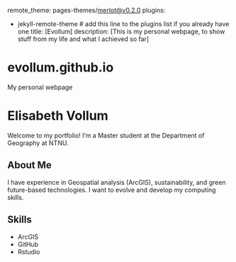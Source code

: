 remote_theme: pages-themes/merlot@v0.2.0
plugins:
- jekyll-remote-theme # add this line to the plugins list if you already have one
title: [Evollum]
description: [This is my personal webpage, to show stuff from my life and what I achieved so far]
# evollum.github.io
My personal webpage

# Elisabeth Vollum
Welcome to my portfolio! I’m a Master student at the Department of Geography at NTNU. 

## About Me
I have experience in Geospatial analysis (ArcGIS), sustainability, and green future-based technologies. I want to evolve and develop my computing skills.

## Skills
- ArcGIS
- GitHub 
- Rstudio

